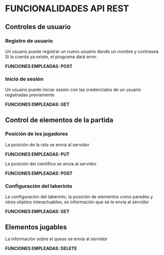 # FUNCIONALIDADES API REST

## Controles de usuario

### Registro de usuario

Un usuario puede registrar un nuevo usuario dando un nombre y contraseá. Si la cuenta ya existe, el programa dará error.

__FUNCIONES EMPLEADAS: POST__

### Inicio de sesión

Un usuario puede iniciar sesión con las credenciales de un usuario registradas previamente

__FUNCIONES EMPLEADAS: GET__

## Control de elementos de la partida 

### Posición de los jugadores

La posición de la rata se envía al servidor

__FUNCIONES EMPLEADAS: PUT__

La posición del científico se envía al servidor

__FUNCIONES EMPLEADAS: POST__

### Configuración del laberinto

La configuración del laberinto, la posición de elementos como paredes y otros objetos interactuables, es información que se le envía al servidor

__FUNCIONES EMPLEADAS: GET__

## Elementos jugables

La información sobre el queso se envía al servidor

__FUNCIONES EMPLEADAS: DELETE__
